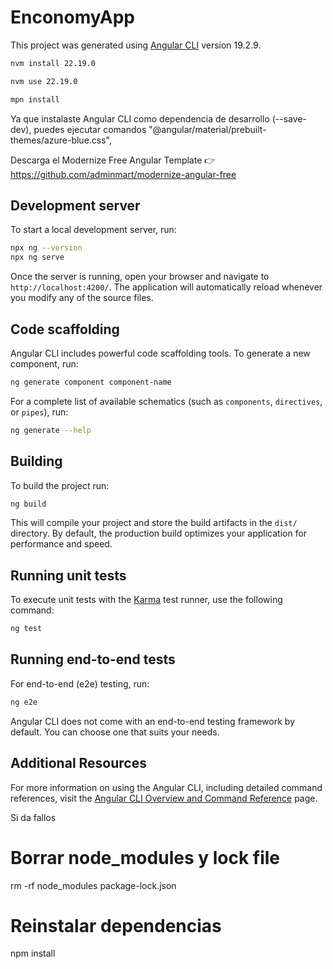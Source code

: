 # EnconomyApp

This project was generated using [Angular CLI](https://github.com/angular/angular-cli) version 19.2.9.

````bash
nvm install 22.19.0 
````
````bash
nvm use 22.19.0 
````
````bash
mpn install 
````

Ya que instalaste Angular CLI como dependencia de desarrollo (--save-dev), puedes ejecutar comandos
 "@angular/material/prebuilt-themes/azure-blue.css",


Descarga el Modernize Free Angular Template
👉 https://github.com/adminmart/modernize-angular-free

## Development server

To start a local development server, run:

```bash
npx ng --version
npx ng serve
```

Once the server is running, open your browser and navigate to `http://localhost:4200/`. The application will automatically reload whenever you modify any of the source files.

## Code scaffolding

Angular CLI includes powerful code scaffolding tools. To generate a new component, run:

```bash
ng generate component component-name
```

For a complete list of available schematics (such as `components`, `directives`, or `pipes`), run:

```bash
ng generate --help
```

## Building

To build the project run:

```bash
ng build
```

This will compile your project and store the build artifacts in the `dist/` directory. By default, the production build optimizes your application for performance and speed.

## Running unit tests

To execute unit tests with the [Karma](https://karma-runner.github.io) test runner, use the following command:

```bash
ng test
```

## Running end-to-end tests

For end-to-end (e2e) testing, run:

```bash
ng e2e
```

Angular CLI does not come with an end-to-end testing framework by default. You can choose one that suits your needs.

## Additional Resources

For more information on using the Angular CLI, including detailed command references, visit the [Angular CLI Overview and Command Reference](https://angular.dev/tools/cli) page.


Si da fallos 

# Borrar node_modules y lock file
rm -rf node_modules package-lock.json

# Reinstalar dependencias
npm install
